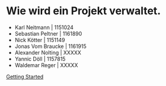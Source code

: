 # Wie wird ein Projekt verwaltet.

- Karl Neitmann | 1151024
- Sebastian Peltner | 1161890
- Nick Kötter | 1151149
- Jonas Vom Braucke | 1161915
- Alexander Nolting | XXXXX
- Yannic Döll | 1157815
- Waldemar Reger | XXXXX

[Getting Started](#docsify)
